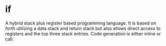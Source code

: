 # if
A hybrid stack plus register based programming language.  It is based on forth utilizing a data stack and return stack but also allows direct access to registers and the top three stack entries.  Code generation is either inline or call.
